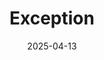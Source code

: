 ---
title: Exception
icon: fas fa-exclamation-triangle
date: 2025-04-13
category: grammar
tag: 
    - error
license: MIT
---